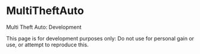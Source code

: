 MultiTheftAuto
==============

Multi Theft Auto: Development

This page is for development purposes only: Do not use for personal gain or use, or attempt to reproduce this.
